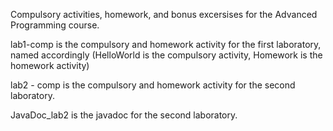 Compulsory activities, homework, and bonus excersises for the Advanced Programming course.

lab1-comp is the compulsory and homework activity for the first laboratory, named accordingly (HelloWorld is the compulsory activity, Homework is the homework activity)

lab2 - comp is the compulsory and homework activity for the second laboratory.

JavaDoc_lab2 is the javadoc for the second laboratory.
